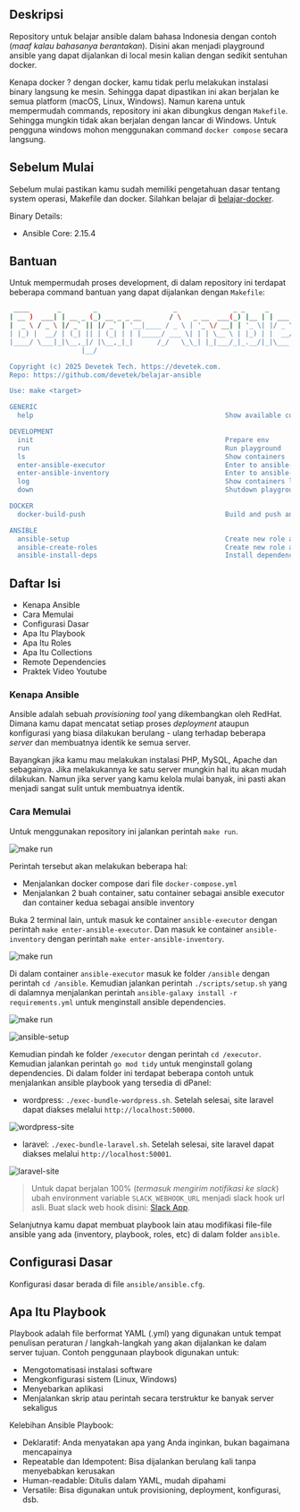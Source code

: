 ## Deskripsi
Repository untuk belajar ansible dalam bahasa Indonesia dengan contoh (_maaf kalau bahasanya berantakan_). Disini akan menjadi playground ansible yang dapat dijalankan di local mesin kalian dengan sedikit sentuhan docker.

Kenapa docker ? dengan docker, kamu tidak perlu melakukan instalasi binary langsung ke mesin. Sehingga dapat dipastikan ini akan berjalan ke semua platform (macOS, Linux, Windows). Namun karena untuk mempermudah commands, repository ini akan dibungkus dengan `Makefile`. Sehingga mungkin tidak akan berjalan dengan lancar di Windows. Untuk pengguna windows mohon menggunakan command `docker compose` secara langsung.

## Sebelum Mulai
Sebelum mulai pastikan kamu sudah memiliki pengetahuan dasar tentang system operasi, Makefile dan docker. Silahkan belajar di [belajar-docker](https://github.com/devetek/belajar-docker).

Binary Details:
- Ansible Core: 2.15.4

## Bantuan
Untuk mempermudah proses development, di dalam repository ini terdapat beberapa command bantuan yang dapat dijalankan dengan `Makefile`:

```sh
 ____       _        _                   _              _ _     _
| __ )  ___| | __ _ (_) __ _ _ __       / \   _ __  ___(_) |__ | | ___
|  _ \ / _ \ |/ _` || |/ _` | '__|____ / _ \ | '_ \/ __| | '_ \| |/ _ \
| |_) |  __/ | (_| || | (_| | | |_____/ ___ \| | | \__ \ | |_) | |  __/
|____/ \___|_|\__,_|/ |\__,_|_|      /_/   \_\_| |_|___/_|_.__/|_|\___|
                  |__/

Copyright (c) 2025 Devetek Tech. https://devetek.com.
Repo: https://github.com/devetek/belajar-ansible

Use: make <target>

GENERIC
  help                                                Show available commands

DEVELOPMENT
  init                                                Prepare env
  run                                                 Run playground
  ls                                                  Show containers
  enter-ansible-executor                              Enter to ansible-executor
  enter-ansible-inventory                             Enter to ansible-inventory
  log                                                 Show containers log
  down                                                Shutdown playground

DOCKER
  docker-build-push                                   Build and push ansible master

ANSIBLE
  ansible-setup                                       Create new role ansible_role_name=<ROLE_NAME>
  ansible-create-roles                                Create new role ansible_role_name=<ROLE_NAME>
  ansible-install-deps                                Install dependencies from requirements.yml
```

## Daftar Isi
- Kenapa Ansible
- Cara Memulai
- Configurasi Dasar
- Apa Itu Playbook
- Apa Itu Roles
- Apa Itu Collections
- Remote Dependencies
- Praktek Video Youtube

### Kenapa Ansible
Ansible adalah sebuah _provisioning tool_ yang dikembangkan oleh RedHat. Dimana kamu dapat mencatat setiap proses _deployment_ ataupun konfigurasi yang biasa dilakukan berulang - ulang terhadap beberapa _server_ dan membuatnya identik ke semua server.

Bayangkan jika kamu mau melakukan instalasi PHP, MySQL, Apache dan sebagainya. Jika melakukannya ke satu server mungkin hal itu akan mudah dilakukan. Namun jika server yang kamu kelola mulai banyak, ini pasti akan menjadi sangat sulit untuk membuatnya identik.

### Cara Memulai
Untuk menggunakan repository ini jalankan perintah `make run`.

![make run](assets/terminal-1.png)

Perintah tersebut akan melakukan beberapa hal:

- Menjalankan docker compose dari file `docker-compose.yml`
- Menjalankan 2 buah container, satu container sebagai ansible executor dan container kedua sebagai ansible inventory

Buka 2 terminal lain, untuk masuk ke container `ansible-executor` dengan perintah `make enter-ansible-executor`. Dan masuk ke container `ansible-inventory` dengan perintah `make enter-ansible-inventory`.

![make run](assets/terminal-2-and-3.png)

Di dalam container `ansible-executor` masuk ke folder `/ansible` dengan perintah `cd /ansible`. Kemudian jalankan perintah `./scripts/setup.sh` yang di dalamnya menjalankan perintah `ansible-galaxy install -r requirements.yml` untuk menginstall ansible dependencies.

![make run](assets/terminal-2.png)

![ansible-setup](assets/terminal-2-ansible-install.png)

Kemudian pindah ke folder `/executor` dengan perintah `cd /executor`. Kemudian jalankan perintah `go mod tidy` untuk menginstall golang dependencies. Di dalam folder ini terdapat beberapa contoh untuk menjalankan ansible playbook yang tersedia di dPanel:

- wordpress: `./exec-bundle-wordpress.sh`. Setelah selesai, site laravel dapat diakses melalui `http://localhost:50000`.

![wordpress-site](assets/wordpress-output.png)

- laravel: `./exec-bundle-laravel.sh`. Setelah selesai, site laravel dapat diakses melalui `http://localhost:50001`.

![laravel-site](assets/laravel-output.png)

> Untuk dapat berjalan 100% (_termasuk mengirim notifikasi ke slack_) ubah environment variable `SLACK_WEBHOOK_URL` menjadi slack hook url asli. Buat slack web hook disini: [Slack App](https://api.slack.com/apps).


Selanjutnya kamu dapat membuat playbook lain atau modifikasi file-file ansible yang ada (inventory, playbook, roles, etc) di dalam folder `ansible`.

## Configurasi Dasar
Konfigurasi dasar berada di file `ansible/ansible.cfg`.

## Apa Itu Playbook
Playbook adalah file berformat YAML (.yml) yang digunakan untuk tempat penulisan peraturan / langkah-langkah yang akan dijalankan ke dalam server tujuan. Contoh penggunaan playbook digunakan untuk:
- Mengotomatisasi instalasi software
- Mengkonfigurasi sistem (Linux, Windows)
- Menyebarkan aplikasi
- Menjalankan skrip atau perintah secara terstruktur ke banyak server sekaligus

Kelebihan Ansible Playbook:
- Deklaratif: Anda menyatakan apa yang Anda inginkan, bukan bagaimana mencapainya
- Repeatable dan Idempotent: Bisa dijalankan berulang kali tanpa menyebabkan kerusakan
- Human-readable: Ditulis dalam YAML, mudah dipahami
- Versatile: Bisa digunakan untuk provisioning, deployment, konfigurasi, dsb.